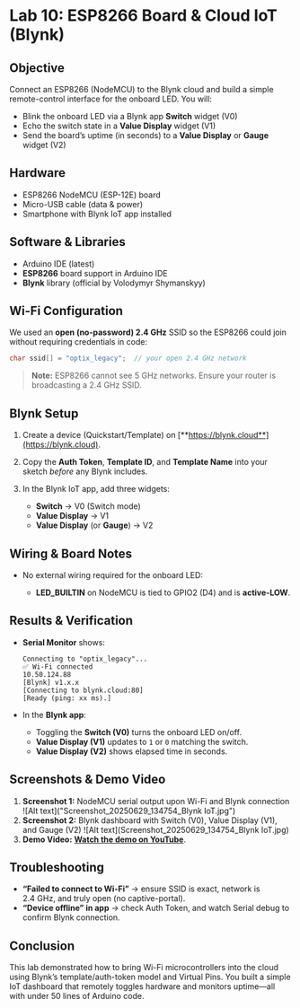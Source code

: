 # Lab 10: ESP8266 Board & Cloud IoT (Blynk)

## Objective

Connect an ESP8266 (NodeMCU) to the Blynk cloud and build a simple remote-control interface for the onboard LED. You will:

* Blink the onboard LED via a Blynk app **Switch** widget (V0)
* Echo the switch state in a **Value Display** widget (V1)
* Send the board’s uptime (in seconds) to a **Value Display** or **Gauge** widget (V2)

## Hardware

* ESP8266 NodeMCU (ESP-12E) board
* Micro-USB cable (data & power)
* Smartphone with Blynk IoT app installed

## Software & Libraries

* Arduino IDE (latest)
* **ESP8266** board support in Arduino IDE
* **Blynk** library (official by Volodymyr Shymanskyy)

## Wi-Fi Configuration

We used an **open (no-password) 2.4 GHz** SSID so the ESP8266 could join without requiring credentials in code:

```cpp
char ssid[] = "optix_legacy";  // your open 2.4 GHz network
```

> **Note:** ESP8266 cannot see 5 GHz networks. Ensure your router is broadcasting a 2.4 GHz SSID.

## Blynk Setup

1. Create a device (Quickstart/Template) on [**https://blynk.cloud**](https://blynk.cloud).
2. Copy the **Auth Token**, **Template ID**, and **Template Name** into your sketch *before* any Blynk includes.
3. In the Blynk IoT app, add three widgets:

   * **Switch** → V0 (Switch mode)
   * **Value Display** → V1
   * **Value Display** (or **Gauge**) → V2

## Wiring & Board Notes

* No external wiring required for the onboard LED:

  * **LED\_BUILTIN** on NodeMCU is tied to GPIO2 (D4) and is **active-LOW**.

## Results & Verification

* **Serial Monitor** shows:

  ```
  Connecting to "optix_legacy"...
  ✅ Wi-Fi connected
  10.50.124.88
  [Blynk] v1.x.x
  [Connecting to blynk.cloud:80]
  [Ready (ping: xx ms).]
  ```
* In the **Blynk app**:

  * Toggling the **Switch (V0)** turns the onboard LED on/off.
  * **Value Display (V1)** updates to `1` or `0` matching the switch.
  * **Value Display (V2)** shows elapsed time in seconds.

## Screenshots & Demo Video

1. **Screenshot 1:** NodeMCU serial output upon Wi-Fi and Blynk connection
   ![Alt text]("Screenshot_20250629_134754_Blynk IoT.jpg")
2. **Screenshot 2:** Blynk dashboard with Switch (V0), Value Display (V1), and Gauge (V2)
   ![Alt text](Screenshot_20250629_134754_Blynk IoT.jpg)
3. **Demo Video:** [**Watch the demo on YouTube**](https://www.youtube.com/watch?v=Y2iu5TG_uY4).

## Troubleshooting

* **“Failed to connect to Wi-Fi”** → ensure SSID is exact, network is 2.4 GHz, and truly open (no captive-portal).
* **“Device offline” in app** → check Auth Token, and watch Serial debug to confirm Blynk connection.

## Conclusion

This lab demonstrated how to bring Wi-Fi microcontrollers into the cloud using Blynk’s template/auth-token model and Virtual Pins. You built a simple IoT dashboard that remotely toggles hardware and monitors uptime—all with under 50 lines of Arduino code.
